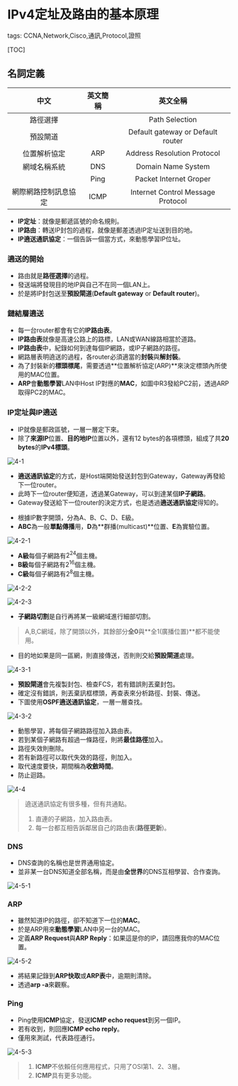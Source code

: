 # IPv4定址及路由的基本原理

tags: CCNA,Network,Cisco,通訊,Protocol,證照

[TOC]

## 名詞定義

|   中文   | 英文簡稱 | 英文全稱|
| :--------: | :--------:| :------: |
|路徑選擇||Path Selection|
|預設閘道||Default gateway or Default router|
|位置解析協定|ARP|Address Resolution Protocol|
|網域名稱系統|DNS|Domain Name System|
||Ping|Packet Internet Groper|
|網際網路控制訊息協定|ICMP|Internet Control Message Protocol|

<!--sec data-title="網路層功能概述" data-id="1" data-nopdf="true" data-collapse=false ces-->

- **IP定址**：就像是郵遞區號的命名規則。
- **IP路由**：轉送IP封包的過程，就像是郵差透過IP定址送到目的地。
- **IP遶送通訊協定**：一個告訴一個當方式，來動態學習IP位址。

### 遶送的開始

- 路由就是**路徑選擇**的過程。
- 發送端將發現目的地IP與自己不在同一個LAN上。
- 於是將IP封包送至**預設閘道**(**Default gateway** or **Default router**)。

### 鏈結層遶送

- 每一台router都會有它的**IP路由表**。
- **IP路由表**就像是高速公路上的路標，LAN或WAN線路相當於道路。
- **IP路由表**中，紀錄如何到達每個IP網路，或IP子網路的路徑。
- 網路層表明遶送的過程，各router必須適當的**封裝**與**解封裝**。
- 為了封裝新的**標頭標尾**，需要透過**位置解析協定(ARP)**來決定標頭內所使用的MAC位置。
- **ARP**會**動態學習**LAN中Host IP對應的**MAC**，如圖中R3發給PC2前，透過ARP取得PC2的MAC。

### IP定址與IP遶送

- IP就像是郵政區號，一層一層定下來。
- 除了**來源IP**位置、**目的地IP**位置以外，還有12 bytes的各項標頭，組成了共**20 bytes**的**IPv4標頭**。

![4-1](images/4-1.png)

- **遶送通訊協定**的方式，是Host端開始發送封包到Gateway，Gateway再發給下一位router。
- 此時下一位router便知道，透過某Gateway，可以到達某個**IP子網路**。
- Gateway發送給下一位router的決定方式，也是透過**遶送通訊協定**得知的。

<!--endsec-->

<!--sec data-title="IPv4定址" data-id="2" data-nopdf="true" data-collapse=false ces-->

- 根據IP數字開頭，分為A、B、C、D、E級。
- **ABC**為一般**單點傳播**用，**D**為**群播(multicast)**位置、**E**為實驗位置。

![4-2-1](images/4-2-1.png)

- **A級**每個子網路有$2^{24}$個主機。
- **B級**每個子網路有$2^{16}$個主機。
- **C級**每個子網路有$2^{8}$個主機。

![4-2-2](images/4-2-2.png)

![4-2-3](images/4-2-3.png)

- **子網路切割**是自行再將某一級網域進行細部切割。

> A,B,C網域，除了開頭以外，其餘部分**全0**與**全1(廣播位置)**都不能使用。

<!--endsec-->

<!--sec data-title="IPv4路由" data-id="3" data-nopdf="true" data-collapse=false ces-->

- 目的地如果是同一區網，則直接傳送，否則則交給**預設閘道**處理。

![4-3-1](images/4-3-1.png)

- **預設閘道**會先複製封包、檢查FCS，若有錯誤則丟棄封包。
- 確定沒有錯誤，則丟棄訊框標頭，再查表來分析路徑、封裝、傳送。
- 下圖使用**OSPF遶送通訊協定**，一層一層查找。

![4-3-2](images/4-3-2.png)

<!--endsec-->

<!--sec data-title="IPv4遶送" data-id="4" data-nopdf="true" data-collapse=false ces-->

- 動態學習，將每個子網路路徑加入路由表。
- 若到某個子網路有超過一條路徑，則將**最佳路徑**加入。
- 路徑失效則刪除。
- 若有新路徑可以取代失效的路徑，則加入。
- 取代速度要快，期間稱為**收斂時間**。
- 防止迴路。

![4-4](images/4-4.png)

>遶送通訊協定有很多種，但有共通點。
>
>1. 直連的子網路，加入路由表。
>2. 每一台都互相告訴鄰居自己的路由表(**路徑更新**)。

<!--endsec-->

<!--sec data-title="其他網路層功能" data-id="5" data-nopdf="true" data-collapse=false ces-->

### DNS

- DNS查詢的名稱也是世界通用協定。
- 並非某一台DNS知道全部名稱，而是由**全世界**的DNS互相學習、合作查詢。

![4-5-1](images/4-5-1.png)

### ARP

- 雖然知道IP的路徑，卻不知道下一位的**MAC**。
- 於是ARP用來**動態學習**LAN中另一台的MAC。
- 定義**ARP Request**與**ARP Reply**：如果這是你的IP，請回應我你的MAC位置。

![4-5-2](images/4-5-2.png)

- 將結果記錄到**ARP快取**或**ARP表**中，逾期則清除。
- 透過**arp -a**來觀察。

### Ping

- Ping使用**ICMP**協定，發送**ICMP echo request**到另一個IP。
- 若有收到，則回應**ICMP echo reply**。
- 僅用來測試，代表路徑通行。

![4-5-3](images/4-5-3.png)

>1. **ICMP**不依賴任何應用程式，只用了OSI第1、2、3層。
>2. **ICMP**具有更多功能。

<!--endsec-->